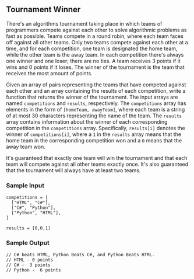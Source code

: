 ## Tournament Winner

There's an algorithms tournament taking place in which teams of programmers
compete against each other to solve algorithmic problems as fast as possible.
Teams compete in a round robin, where each team faces off against all other
teams. Only two teams compete against each other at a time, and for each
competition, one team is designated the home team, while the other team is the
away team. In each competition there's always one winner and one loser; there
are no ties. A team receives 3 points if it wins and 0 points if it loses. The
winner of the tournament is the team that receives the most amount of points.

Given an array of pairs representing the teams that have competed against each
other and an array containing the results of each competition, write a
function that returns the winner of the tournament. The input arrays are named
`competitions` and `results`, respectively. The
`competitions` array has elements in the form of
`[homeTeam, awayTeam]`, where each team is a string of at most 30
characters representing the name of the team. The `results` array
contains information about the winner of each corresponding competition in the
`competitions` array. Specifically, `results[i]` denotes
the winner of `competitions[i]`, where a `1` in the
`results` array means that the home team in the corresponding
competition won and a `0` means that the away team won.

It's guaranteed that exactly one team will win the tournament and that each
team will compete against all other teams exactly once. It's also guaranteed
that the tournament will always have at least two teams.

### Sample Input

```
competitions = [
  ["HTML", "C#"],
  ["C#", "Python"],
  ["Python", "HTML"],
]

results = [0,0,1]
```

### Sample Output

```
// C# beats HTML, Python Beats C#, and Python Beats HTML.
// HTML - 0 points
// C# -  3 points
// Python -  6 points
```